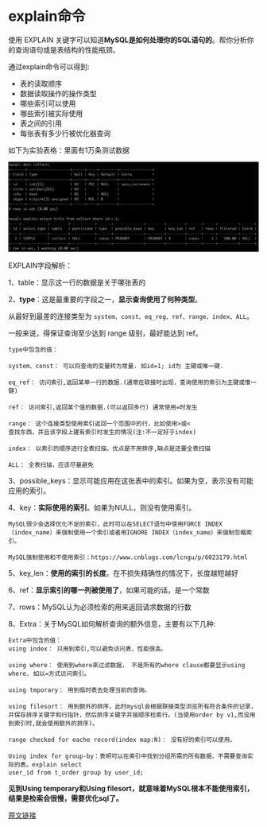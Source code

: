 # explain命令

使用 EXPLAIN 关键字可以知道**MySQL是如何处理你的SQL语句的**。帮你分析你的查询语句或是表结构的性能瓶颈。

通过explain命令可以得到:

- 表的读取顺序
- 数据读取操作的操作类型
- 哪些索引可以使用
- 哪些索引被实际使用
- 表之间的引用
- 每张表有多少行被优化器查询

如下为实验表格：里面有1万条测试数据

![explain01](./image/explain01.png)

EXPLAIN字段解析：

1、table：显示这一行的数据是关于哪张表的

2、**type**：这是最重要的字段之一，**显示查询使用了何种类型**。

从最好到最差的连接类型为 `system、const、eq_reg、ref、range、index、ALL`。

一般来说，得保证查询至少达到 range 级别，最好能达到 ref。

	type中包含的值：

	system、const： 可以将查询的变量转为常量. 如id=1; id为 主键或唯一键.

	eq_ref： 访问索引,返回某单一行的数据.(通常在联接时出现，查询使用的索引为主键或惟一键)

	ref： 访问索引,返回某个值的数据.(可以返回多行) 通常使用=时发生 

	range： 这个连接类型使用索引返回一个范围中的行，比如使用>或<
	查找东西，并且该字段上建有索引时发生的情况(注:不一定好于index) 

	index： 以索引的顺序进行全表扫描，优点是不用排序,缺点是还要全表扫描 

	ALL： 全表扫描，应该尽量避免

3、possible_keys：显示可能应用在这张表中的索引。如果为空，表示没有可能应用的索引。

4、key：**实际使用的索引**。如果为NULL，则没有使用索引。

    MySQL很少会选择优化不足的索引，此时可以在SELECT语句中使用FORCE INDEX（index_name）来强制使用一个索引或者用IGNORE INDEX（index_name）来强制忽略索引。

    MySQL强制使用和不使用索引：https://www.cnblogs.com/lcngu/p/6023179.html

5、key_len：**使用的索引的长度**。在不损失精确性的情况下，长度越短越好

6、ref：**显示索引的哪一列被使用了**，如果可能的话，是一个常数

7、rows：MySQL认为必须检索的用来返回请求数据的行数

8、Extra：关于MySQL如何解析查询的额外信息，主要有以下几种:

	Extra中包含的值：
	using index： 只用到索引,可以避免访问表，性能很高。 

	using where： 使用到where来过滤数据， 不是所有的where clause都要显示using where. 如以=方式访问索引。

	using tmporary： 用到临时表去处理当前的查询。

	using filesort： 用到额外的排序，此时mysql会根据联接类型浏览所有符合条件的记录，并保存排序关键字和行指针，然后排序关键字并按顺序检索行。(当使用order by v1,而没用到索引时,就会使用额外的排序)。

	range checked for eache record(index map:N)： 没有好的索引可以使用。

	Using index for group-by：表明可以在索引中找到分组所需的所有数据，不需要查询实际的表。explain select 
	user_id from t_order group by user_id;

**见到Using temporary和Using filesort，就意味着MySQL根本不能使用索引，结果是检索会很慢，需要优化sql了。**

[原文链接](https://www.cnblogs.com/deverz/p/11066043.html)